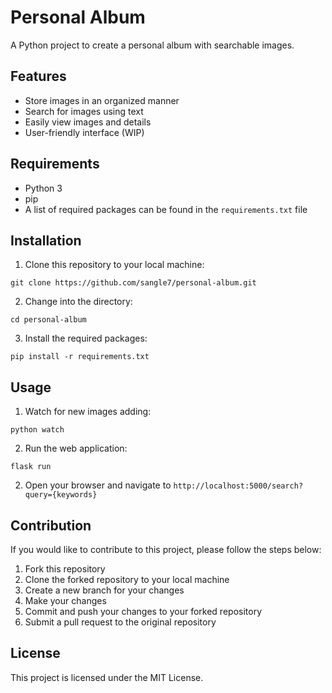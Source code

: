 # Personal Album
A Python project to create a personal album with searchable images.

## Features
- Store images in an organized manner
- Search for images using text 
- Easily view images and details
- User-friendly interface (WIP)

## Requirements
- Python 3
- pip
- A list of required packages can be found in the `requirements.txt` file

## Installation
1. Clone this repository to your local machine:
```
git clone https://github.com/sangle7/personal-album.git
```

2. Change into the directory:

```
cd personal-album
```

3. Install the required packages:

```
pip install -r requirements.txt
```

## Usage
1. Watch for new images adding:

```
python watch
```

2. Run the web application:

```
flask run
```

2. Open your browser and navigate to `http://localhost:5000/search?query={keywords}`

## Contribution
If you would like to contribute to this project, please follow the steps below:

1. Fork this repository
2. Clone the forked repository to your local machine
3. Create a new branch for your changes
4. Make your changes
5. Commit and push your changes to your forked repository
6. Submit a pull request to the original repository

## License
This project is licensed under the MIT License.